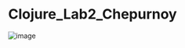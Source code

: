 # Clojure_Lab2_Chepurnoy
![image](https://user-images.githubusercontent.com/76465730/208067887-792cca9e-1c2e-40e1-ac4a-0546a803f731.png)
